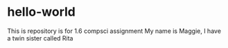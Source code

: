 # hello-world
This is repository is for 1.6 compsci assignment
My name is Maggie, I have a twin sister called Rita
